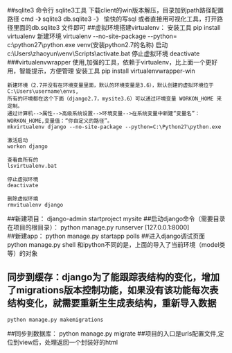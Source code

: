 ##sqlite3 命令行
    sqlite3工具 下载client的win版本解压，目录加到path路径配置路径
    cmd -》 sqlite3 db.sqlite3 -》 愉快的写sql
    或者直接用可视化工具，打开路径里面的db.sqlite3 文件即可
##虚拟环境搭建virtualenv：
    安装工具
    pip install virtualenv
    新建环境
    virtualenv --no-site-package --python= c:\python27\python.exe venv(安装python2.7的名称)
    启动
    c:\Users\zhaoyun\venv\Scripts\activate.bat
    停止虚拟环境
    deactivate
###virtualenvwrapper 使用,加强的工具，依赖于virtualenv，比上面一个更好用，智能提示，方便管理
    安装工具
    pip install virtualenvwrapper-win
    
    新建环境（2.7并没有在环境变量里面，默认的环境变量是3.6），默认创建的虚拟环境位于C:\Users\username\envs,
    所有的环境都在这个下面（django2.7，mysite3.6）可以通过环境变量 WORKON_HOME 来定制。
    通过计算机-->属性-->高级系统设置-->环境变量-->在系统变量中新建“变量名”：WORKON_HOME,变量值：“你自定义的路径”。
    mkvirtualenv django --no-site-package --python=C:\Python27\python.exe
    
    激活启动
    workon django
    
    查看由所有的
    lsvirtualenv.bat   
    
    停止虚拟环境
    deactivate
    
    删除虚拟环境
    rmvitualenv django

##新建项目：
    django-admin startproject mysite
##启动django命令（需要目录在项目的根目录）：
    python manage.py runserver    [127.0.0.1:8000]  
##新建app：
    python manage.py startapp polls 
##进入django调试页面
    python manage.py  shell
    和ipython不同的是，上面的导入了当前环境（model类等）的对象
## 同步到缓存：django为了能跟踪表结构的变化，增加了migrations版本控制功能，如果没有该功能每次表结构变化，就需要重新⽣生成表结构，重新导入数据
    python manage.py makemigrations
##同步到数据库：
    python manage.py  migrate 
##项目的入口是urls配置文件,定位到view后，处理返回一个封装好的html


